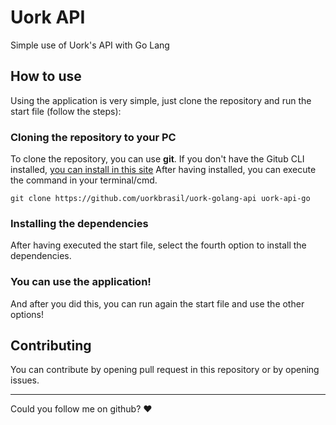 ﻿# Uork API
Simple use of Uork's API with Go Lang

## How to use
Using the application is very simple, just clone the repository and run the start file (follow the steps):

### Cloning the repository to your PC
To clone the repository, you can use <b>git</b>.
If you don't have the Gitub CLI installed, <a href="https://git-scm.com/downloads">you can install in this site</a>
After having installed, you can execute the command in your terminal/cmd.

```
git clone https://github.com/uorkbrasil/uork-golang-api uork-api-go
```

### Installing the dependencies
After having executed the start file, select the fourth option to install the dependencies.


### You can use the application!
And after you did this, you can run again the start file and use the other options!

## Contributing
You can contribute by opening pull request in this repository or by opening issues.

<hr>

Could you follow me on github? ❤

